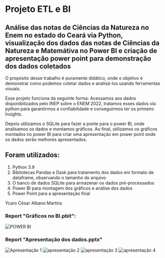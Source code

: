 # Projeto ETL e BI
## Análise das notas de Ciências da Natureza no Enem no estado do Ceará via Python, visualização dos dados das notas de Ciências da Natureza e Matemátiva no Power BI e criação de apresentação power point para demonstração dos dados coletados

O propósito desse trabalho é puramente didático, onde o objetivo é demonstrar como podemos coletar dados e analisá-los usando ferramentas visuais.

Esse projeto funciona da seguinte forma: Acessamos aos dados disponibilizados pelo INEP sobre o ENEM 2022, tratamos esses dados via python para garantirmos a confiabilidade e conseguirmos ter os primeiro Insights. 

Depois utilizamos o SQLite para fazer a ponte para o power BI, onde analisamos os dados e montamos gráficos. 
Ao final, utilizamos os gráficos montados no power BI para criar uma apresentação em power point onde os dados serão melhores apresentados.

## Foram utilizados:
1) Python 3.9
2) Bibliotecas Pandas e Dask para tratamento dos dados em formato de dataframe, observando o tamanho do arquivo
3) O banco de dados SQLite para armazenar os dados pré-processados
4) Power BI para montagem dos gráficos e análise dos dados
5) Power Point para a apresentação final

Ycaro César Albano Martins

### Report "Gráficos no BI.pbit":

![POWER BI](https://github.com/YcaroM/Projeto-ETL-e-BI/assets/115301036/10df40d1-e4c7-408f-811d-3e5001d7c680)

### Report "Apresentação dos dados.pptx"

![Apresentação 1](https://github.com/YcaroM/Projeto-ETL-e-BI/assets/115301036/dd05afd0-4d22-4961-bd45-1d2dfd4bf231)
![apresentação 2](https://github.com/YcaroM/Projeto-ETL-e-BI/assets/115301036/a849e40d-b125-44e2-8c94-372f1230e5db)
![apresentação 3](https://github.com/YcaroM/Projeto-ETL-e-BI/assets/115301036/fd5ec527-be15-4b38-afaa-0ce7b34e713f)
![apresentação 4](https://github.com/YcaroM/Projeto-ETL-e-BI/assets/115301036/351603e7-90e7-41f8-8cd6-047fbdf1e55c)

